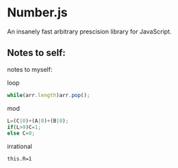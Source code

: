 # Number.js
An insanely fast arbitrary prescision library for JavaScript.

## Notes to self:

notes to myself:

loop
```js
while(arr.length)arr.pop();
```

mod
```js
L=(C|0)+(A|0)+(B|0);
if(L>9)C=1;
else C=0;
```

irrational
```
this.R=1
```

